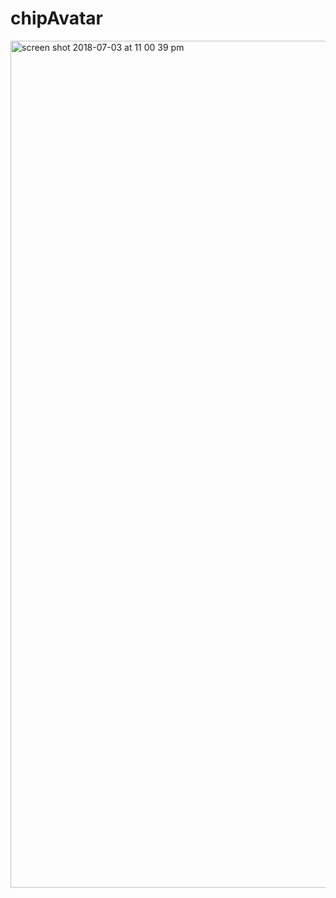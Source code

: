 # chipAvatar


<img width="1355" alt="screen shot 2018-07-03 at 11 00 39 pm" src="https://user-images.githubusercontent.com/9949849/42235272-ed25cbda-7f14-11e8-8cd3-1b86a84b6611.png">

